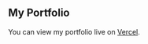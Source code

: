 ## My Portfolio
You can view my portfolio live on [Vercel](https://my-portfolio-vert-eight-24.vercel.app/).
